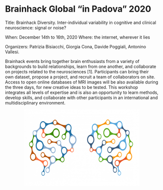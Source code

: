# Brainhack Global “in Padova” 2020
Title: Brainhack Diversity. Inter-individual variability in cognitive and clinical
neuroscience: signal or noise?

When: December 14th to 16th, 2020
Where: the internet, wherever it lies

Organizers: Patrizia Bisiacchi, Giorgia Cona, Davide Poggiali, Antonino Vallesi.

 Brainhack events bring together brain enthusiasts from a variety of backgrounds to build relationships, learn from one another, and collaborate on projects related to the neurosciences [1].
Participants can bring their own dataset, propose a project, and recruit a team of collaborators on site. Access to open online databases of MRI images will be also available during the three days, for new creative ideas to be tested.
This workshop integrates all levels of expertise and is also an opportunity to learn methods, develop skills, and collaborate with other participants in an international and multidisciplinary environment.

<p align="center">
</p>  
<p align="center">
    <img src="https://github.com/Davi1990/BrainHack_Padova_2020/blob/main/logo.png" width="380"/>
</p>
